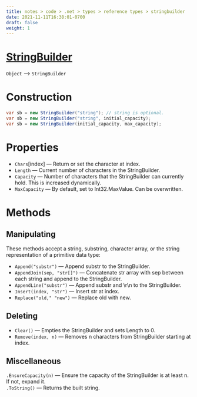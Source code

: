 ```yaml
---
title: notes > code > .net > types > reference types > stringbuilder
date: 2021-11-11T16:38:01-0700
draft: false
weight: 1
---
```

# [StringBuilder](https://docs.microsoft.com/en-us/dotnet/api/system.text.stringbuilder?view=net-6.0)
`Object` –> `StringBuilder`  

# Construction
```cs
var sb = new StringBuilder("string"); // string is optional.
var sb = new StringBuilder("string", initial_capacity);
var sb = new StringBuilder(initial_capacity, max_capacity);
```

# Properties
- `Chars`[index] — Return or set the character at index.
- `Length` — Current number of characters in the StringBuilder.
- `Capacity` — Number of characters that the StringBuilder can currently hold.  This is increased dynamically.
- `MaxCapacity` — By default, set to Int32.MaxValue. Can be overwritten.

# Methods
## Manipulating
These methods accept a string, substring, character array, or the string representation of a primitive data type:
- `Append("substr")` — Append substr to the StringBuilder.
- `AppendJoin(sep, "str[]")` — Concatenate str array with sep between each string and append to the StringBuilder.
- `AppendLine("substr")` — Append substr and \r\n to the StringBuilder.
- `Insert(index, "str")` — Insert str at index.
- `Replace("old," "new")` — Replace old with new.

## Deleting
- `Clear()` — Empties the StringBuilder and sets Length to 0.
- `Remove(index, n)` — Removes n characters from StringBuilder starting at index.

## Miscellaneous
`.EnsureCapacity(n)` — Ensure the capacity of the StringBuilder is at least n. If not, expand it.  
`.ToString()` — Returns the built string. 
